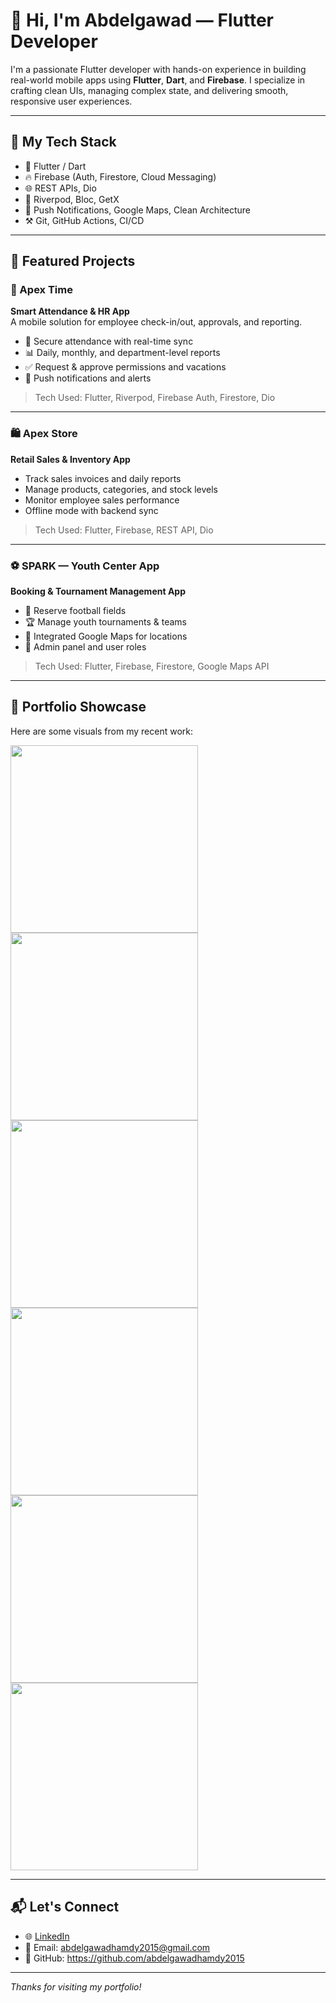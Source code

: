 # 👋 Hi, I'm Abdelgawad — Flutter Developer

I'm a passionate Flutter developer with hands-on experience in building real-world mobile apps using **Flutter**, **Dart**, and **Firebase**. I specialize in crafting clean UIs, managing complex state, and delivering smooth, responsive user experiences.

---

## 🚀 My Tech Stack

- 💙 Flutter / Dart
- 🔥 Firebase (Auth, Firestore, Cloud Messaging)
- 🌐 REST APIs, Dio
- 🎯 Riverpod, Bloc, GetX
- 📲 Push Notifications, Google Maps, Clean Architecture
- ⚒️ Git, GitHub Actions, CI/CD

---

## 📱 Featured Projects

### 📌 Apex Time
**Smart Attendance & HR App**  
A mobile solution for employee check-in/out, approvals, and reporting.

- 🔐 Secure attendance with real-time sync
- 📊 Daily, monthly, and department-level reports
- ✅ Request & approve permissions and vacations
- 🔔 Push notifications and alerts

> Tech Used: Flutter, Riverpod, Firebase Auth, Firestore, Dio

---

### 🛍️ Apex Store  
**Retail Sales & Inventory App**

- Track sales invoices and daily reports  
- Manage products, categories, and stock levels  
- Monitor employee sales performance  
- Offline mode with backend sync  

> Tech Used: Flutter, Firebase, REST API, Dio

---

### ⚽ SPARK — Youth Center App
**Booking & Tournament Management App**

- 📅 Reserve football fields
- 🏆 Manage youth tournaments & teams
- 📍 Integrated Google Maps for locations
- 👥 Admin panel and user roles

> Tech Used: Flutter, Firebase, Firestore, Google Maps API

---

## 📸 Portfolio Showcase

Here are some visuals from my recent work:

<img src="home.jpg" width="300" /><img src="profile.jpg" width="300" />
<img src="departure.jpg" width="300" /><img src="attendance.jpg" width="300" />
<img src="reports.jpg" width="300" /><img src="action.jpg" width="300" />

---

## 📬 Let's Connect

- 🌐 [LinkedIn](https://www.linkedin.com/in/abdelgawad-hamdy-180a32b9)
- 📧 Email: abdelgawadhamdy2015@gmail.com
- 📁 GitHub: https://github.com/abdelgawadhamdy2015

---

_Thanks for visiting my portfolio!_

